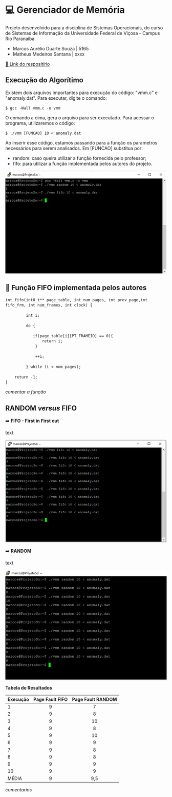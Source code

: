 # :computer: Gerenciador de Memória

Projeto desenvolvido para a disciplina de Sistemas Operacionais, do curso de Sistemas de Informação da Universidade Federal de Viçosa - Campus Rio Paranaíba.
- Marcos Aurélio Duarte Souza | 5165
- Matheus Medeiros Santana | xxxx

[:link: Link do respositírio](https://github.com/matheus6d/gerenciador-memoria)

## Execução do Algorítimo

Existem dois arquivos importantes para execução do código: "vmm.c" e "anomaly.dat".
Para executar, digite o comando: 

```
$ gcc -Wall vmm.c -o vmm
```
O comando a cima, gera o arquivo para ser executado. Para acessar o programa, utilizaremos o código:

```
$ ./vmm [FUNCAO] 10 < anomaly.dat
```
Ao inserir esse código, estamos passando para a função os parametros necessários para serem analisados.
Em [FUNCAO] substitua por:
- random: caso queira utilizar a função fornecida pelo professor;
- fifo: para utilizar a função implementada pelos autores do projeto.

![exemplo1](imagem/exemplo1.png)

## :memo: Função FIFO implementada pelos autores

```
int fifo(int8_t** page_table, int num_pages, int prev_page,int fifo_frm, int num_frames, int clock) {
         
         int i;

		 do {
		 	
		 	if(page_table[i][PT_FRAMEID] == 0){
         		return i;
			 }
			 
			 ++i;
			 
		 } while (i < num_pages);
		 	 	
    return -1;
}

```
_comentar a função_

## RANDOM _versus_ FIFO

:arrow_right: **FIFO - First in First out**

text

![fifo](imagem/fifo.png)

:arrow_right: **RANDOM**

text

![random](imagem/random.png)

**Tabela de Resultados**

| Execução | Page Fault FIFO | Page Fault RANDOM |
|:----------|:-------------:|:------:|
| 1| 9 | 7 |
| 2| 9 | 8 |
| 3| 9| 10 |
| 4| 9 | 8 | 
| 5| 9 | 10 |
| 6| 9 | 9 |
| 7|9 | 8 |
| 8| 9 | 8 |
| 9| 9| 9 | 
| 10| 9 | 9 | 
| MÉDIA| 9 | 9,5 | 

_comentarios_
